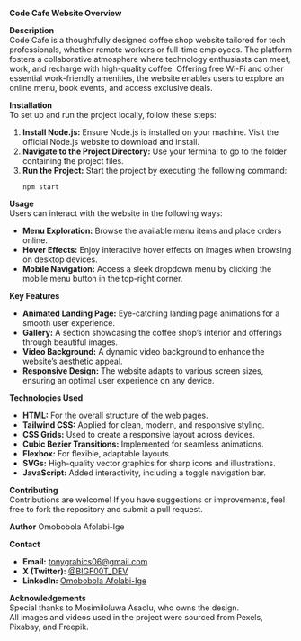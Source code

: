**Code Cafe Website Overview**

**Description**  
Code Cafe is a thoughtfully designed coffee shop website tailored for tech professionals, whether remote workers or full-time employees. The platform fosters a collaborative atmosphere where technology enthusiasts can meet, work, and recharge with high-quality coffee. Offering free Wi-Fi and other essential work-friendly amenities, the website enables users to explore an online menu, book events, and access exclusive deals.

**Installation**  
To set up and run the project locally, follow these steps:

1. **Install Node.js:** Ensure Node.js is installed on your machine. Visit the official Node.js website to download and install.
2. **Navigate to the Project Directory:** Use your terminal to go to the folder containing the project files.
3. **Run the Project:** Start the project by executing the following command:
   ```
   npm start
   ```

**Usage**  
Users can interact with the website in the following ways:

- **Menu Exploration:** Browse the available menu items and place orders online.
- **Hover Effects:** Enjoy interactive hover effects on images when browsing on desktop devices.
- **Mobile Navigation:** Access a sleek dropdown menu by clicking the mobile menu button in the top-right corner.

**Key Features**
- **Animated Landing Page:** Eye-catching landing page animations for a smooth user experience.
- **Gallery:** A section showcasing the coffee shop’s interior and offerings through beautiful images.
- **Video Background:** A dynamic video background to enhance the website’s aesthetic appeal.
- **Responsive Design:** The website adapts to various screen sizes, ensuring an optimal user experience on any device.

**Technologies Used**
- **HTML:** For the overall structure of the web pages.
- **Tailwind CSS:** Applied for clean, modern, and responsive styling.
- **CSS Grids:** Used to create a responsive layout across devices.
- **Cubic Bezier Transitions:** Implemented for seamless animations.
- **Flexbox:** For flexible, adaptable layouts.
- **SVGs:** High-quality vector graphics for sharp icons and illustrations.
- **JavaScript:** Added interactivity, including a toggle navigation bar.

**Contributing**  
Contributions are welcome! If you have suggestions or improvements, feel free to fork the repository and submit a pull request.

**Author**
Omobobola Afolabi-Ige

**Contact**
- **Email:** tonygrahics06@gmail.com
- **X (Twitter):** [@BIGF00T_DEV](https://twitter.com/BIGF00T_DEV)
- **LinkedIn:** [Omobobola Afolabi-Ige](https://linkedin.com/in/omobobola-afolabi-ige)

**Acknowledgements**  
Special thanks to Mosimiloluwa Asaolu, who owns the design.  
All images and videos used in the project were sourced from Pexels, Pixabay, and Freepik.









